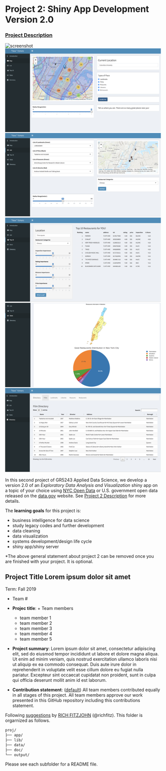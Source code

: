 # Project 2: Shiny App Development Version 2.0

### [Project Description](README.md)

![screenshot](screenshot1.png)
![screenshot](screenshot2.png)
![screenshot](screenshot3.png)
![screenshot](screenshot4.png)
![screenshot](screenshot5.png)
![screenshot](screenshot6.png)


In this second project of GR5243 Applied Data Science, we develop a version 2.0 of an *Exploratory Data Analysis and Visualization* shiny app on a topic of your choice using [NYC Open Data](https://opendata.cityofnewyork.us/) or U.S. government open data released on the [data.gov](https://data.gov/) website. See [Project 2 Description](doc/project2_desc.md) for more details.  

The **learning goals** for this project is:

- business intelligence for data science
- study legacy codes and further development
- data cleaning
- data visualization
- systems development/design life cycle
- shiny app/shiny server

*The above general statement about project 2 can be removed once you are finished with your project. It is optional.

## Project Title Lorem ipsum dolor sit amet
Term: Fall 2019

+ Team #
+ **Projec title**: + Team members
	+ team member 1
	+ team member 2
	+ team member 3
	+ team member 4
	+ team member 5

+ **Project summary**: Lorem ipsum dolor sit amet, consectetur adipiscing elit, sed do eiusmod tempor incididunt ut labore et dolore magna aliqua. Ut enim ad minim veniam, quis nostrud exercitation ullamco laboris nisi ut aliquip ex ea commodo consequat. Duis aute irure dolor in reprehenderit in voluptate velit esse cillum dolore eu fugiat nulla pariatur. Excepteur sint occaecat cupidatat non proident, sunt in culpa qui officia deserunt mollit anim id est laborum.

+ **Contribution statement**: ([default](doc/a_note_on_contributions.md)) All team members contributed equally in all stages of this project. All team members approve our work presented in this GitHub repository including this contributions statement. 

Following [suggestions](http://nicercode.github.io/blog/2013-04-05-projects/) by [RICH FITZJOHN](http://nicercode.github.io/about/#Team) (@richfitz). This folder is orgarnized as follows.

```
proj/
├── app/
├── lib/
├── data/
├── doc/
└── output/
```

Please see each subfolder for a README file.

